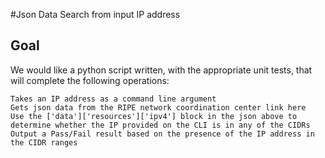 #Json Data Search from input IP address

## Goal
We would like a python script written, with the appropriate unit tests, that will complete the following operations:

    Takes an IP address as a command line argument
    Gets json data from the RIPE network coordination center link here
    Use the ['data']['resources']['ipv4'] block in the json above to determine whether the IP provided on the CLI is in any of the CIDRs
    Output a Pass/Fail result based on the presence of the IP address in the CIDR ranges